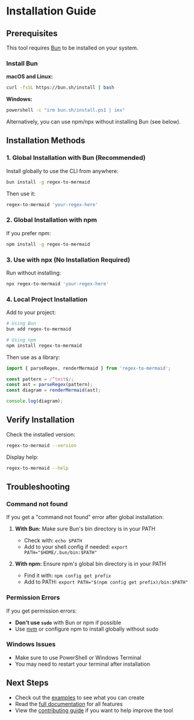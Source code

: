 # Installation Guide

## Prerequisites

This tool requires [Bun](https://bun.sh) to be installed on your system.

### Install Bun

**macOS and Linux:**

```bash
curl -fsSL https://bun.sh/install | bash
```

**Windows:**

```bash
powershell -c "irm bun.sh/install.ps1 | iex"
```

Alternatively, you can use npm/npx without installing Bun (see below).

## Installation Methods

### 1. Global Installation with Bun (Recommended)

Install globally to use the CLI from anywhere:

```bash
bun install -g regex-to-mermaid
```

Then use it:

```bash
regex-to-mermaid 'your-regex-here'
```

### 2. Global Installation with npm

If you prefer npm:

```bash
npm install -g regex-to-mermaid
```

### 3. Use with npx (No Installation Required)

Run without installing:

```bash
npx regex-to-mermaid 'your-regex-here'
```

### 4. Local Project Installation

Add to your project:

```bash
# Using Bun
bun add regex-to-mermaid

# Using npm
npm install regex-to-mermaid
```

Then use as a library:

```typescript
import { parseRegex, renderMermaid } from 'regex-to-mermaid';

const pattern = /^test$/;
const ast = parseRegex(pattern);
const diagram = renderMermaid(ast);

console.log(diagram);
```

## Verify Installation

Check the installed version:

```bash
regex-to-mermaid --version
```

Display help:

```bash
regex-to-mermaid --help
```

## Troubleshooting

### Command not found

If you get a "command not found" error after global installation:

1. **With Bun:** Make sure Bun's bin directory is in your PATH

   - Check with: `echo $PATH`
   - Add to your shell config if needed: `export PATH="$HOME/.bun/bin:$PATH"`

2. **With npm:** Ensure npm's global bin directory is in your PATH
   - Find it with: `npm config get prefix`
   - Add to PATH: `export PATH="$(npm config get prefix)/bin:$PATH"`

### Permission Errors

If you get permission errors:

- **Don't use `sudo`** with Bun or npm if possible
- Use [nvm](https://github.com/nvm-sh/nvm) or configure npm to install globally without sudo

### Windows Issues

- Make sure to use PowerShell or Windows Terminal
- You may need to restart your terminal after installation

## Next Steps

- Check out the [examples](EXAMPLES.md) to see what you can create
- Read the [full documentation](README.md) for all features
- View the [contributing guide](CONTRIBUTING.md) if you want to help improve the tool
